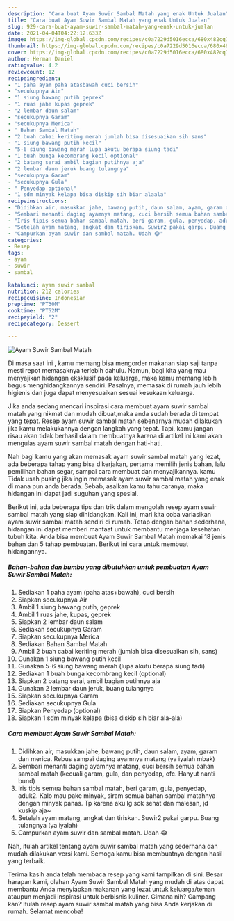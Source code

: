 ```yaml
---
description: "Cara buat Ayam Suwir Sambal Matah yang enak Untuk Jualan"
title: "Cara buat Ayam Suwir Sambal Matah yang enak Untuk Jualan"
slug: 929-cara-buat-ayam-suwir-sambal-matah-yang-enak-untuk-jualan
date: 2021-04-04T04:22:12.633Z
image: https://img-global.cpcdn.com/recipes/c0a7229d5016ecca/680x482cq70/ayam-suwir-sambal-matah-foto-resep-utama.jpg
thumbnail: https://img-global.cpcdn.com/recipes/c0a7229d5016ecca/680x482cq70/ayam-suwir-sambal-matah-foto-resep-utama.jpg
cover: https://img-global.cpcdn.com/recipes/c0a7229d5016ecca/680x482cq70/ayam-suwir-sambal-matah-foto-resep-utama.jpg
author: Herman Daniel
ratingvalue: 4.2
reviewcount: 12
recipeingredient:
- "1 paha ayam paha atasbawah cuci bersih"
- "secukupnya Air"
- "1 siung bawang putih geprek"
- "1 ruas jahe kupas geprek"
- "2 lembar daun salam"
- "secukupnya Garam"
- "secukupnya Merica"
- " Bahan Sambal Matah"
- "2 buah cabai keriting merah jumlah bisa disesuaikan sih sans"
- "1 siung bawang putih kecil"
- "5-6 siung bawang merah lupa akutu berapa siung tadi"
- "1 buah bunga kecombrang kecil optional"
- "2 batang serai ambil bagian putihnya aja"
- "2 lembar daun jeruk buang tulangnya"
- "secukupnya Garam"
- "secukupnya Gula"
- " Penyedap optional"
- "1 sdm minyak kelapa bisa diskip sih biar alaala"
recipeinstructions:
- "Didihkan air, masukkan jahe, bawang putih, daun salam, ayam, garam dan merica. Rebus sampai daging ayamnya matang (ya iyalah mbak)"
- "Sembari menanti daging ayamnya matang, cuci bersih semua bahan sambal matah (kecuali garam, gula, dan penyedap, ofc. Hanyut nanti bund)"
- "Iris tipis semua bahan sambal matah, beri garam, gula, penyedap, aduk2. Kalo mau pake minyak, siram semua bahan sambal matahnya dengan minyak panas. Tp karena aku lg sok sehat dan malesan, jd kuskip aja~"
- "Setelah ayam matang, angkat dan tiriskan. Suwir2 pakai garpu. Buang tulangnya (ya iyalah)"
- "Campurkan ayam suwir dan sambal matah. Udah 😂"
categories:
- Resep
tags:
- ayam
- suwir
- sambal

katakunci: ayam suwir sambal 
nutrition: 212 calories
recipecuisine: Indonesian
preptime: "PT30M"
cooktime: "PT52M"
recipeyield: "2"
recipecategory: Dessert

---
```



![Ayam Suwir Sambal Matah](https://img-global.cpcdn.com/recipes/c0a7229d5016ecca/680x482cq70/ayam-suwir-sambal-matah-foto-resep-utama.jpg)

Di masa  saat ini , kamu memang bisa mengorder makanan siap saji tanpa mesti repot memasaknya terlebih dahulu. Namun, bagi kita yang mau menyajikan hidangan eksklusif pada keluarga, maka kamu memang lebih bagus menghidangkannya sendiri. Pasalnya, memasak di rumah jauh lebih higienis dan juga dapat menyesuaikan sesuai kesukaan keluarga.

Jika anda sedang mencari inspirasi cara membuat ayam suwir sambal matah yang nikmat dan mudah dibuat,maka anda sudah berada di tempat yang tepat. Resep ayam suwir sambal matah  sebenarnya mudah dilakukan jika kamu melakukannya dengan langkah yang tepat. Tapi, kamu jangan risau akan tidak berhasil dalam membuatnya 
karena di artikel ini kami akan mengulas ayam suwir sambal matah dengan hati-hati.  



Nah bagi kamu yang akan memasak ayam suwir sambal matah yang lezat, ada beberapa tahap yang bisa dikerjakan, pertama memilih jenis bahan, lalu pemilihan bahan segar, sampai cara membuat dan menyajikannya. kamu Tidak usah pusing jika ingin memasak ayam suwir sambal matah yang enak di mana pun anda berada. Sebab, asalkan kamu  tahu caranya, maka hidangan ini dapat jadi suguhan yang spesial.

Berikut ini, ada beberapa tips dan trik dalam mengolah resep ayam suwir sambal matah yang siap dihidangkan. Kali ini, mari kita coba variasikan ayam suwir sambal matah sendiri di rumah. Tetap dengan bahan sederhana, hidangan ini dapat memberi manfaat untuk membantu menjaga kesehatan tubuh kita. Anda bisa membuat Ayam Suwir Sambal Matah memakai 18 jenis bahan dan 5 tahap pembuatan. Berikut ini cara untuk membuat hidangannya.

<!--inarticleads1-->

##### Bahan-bahan dan bumbu yang dibutuhkan untuk pembuatan Ayam Suwir Sambal Matah:

1. Sediakan 1 paha ayam (paha atas+bawah), cuci bersih
1. Siapkan secukupnya Air
1. Ambil 1 siung bawang putih, geprek
1. Ambil 1 ruas jahe, kupas, geprek
1. Siapkan 2 lembar daun salam
1. Sediakan secukupnya Garam
1. Siapkan secukupnya Merica
1. Sediakan  Bahan Sambal Matah
1. Ambil 2 buah cabai keriting merah (jumlah bisa disesuaikan sih, sans)
1. Gunakan 1 siung bawang putih kecil
1. Gunakan 5-6 siung bawang merah (lupa akutu berapa siung tadi)
1. Sediakan 1 buah bunga kecombrang kecil (optional)
1. Siapkan 2 batang serai, ambil bagian putihnya aja
1. Gunakan 2 lembar daun jeruk, buang tulangnya
1. Siapkan secukupnya Garam
1. Sediakan secukupnya Gula
1. Siapkan  Penyedap (optional)
1. Siapkan 1 sdm minyak kelapa (bisa diskip sih biar ala-ala)




<!--inarticleads2-->

##### Cara membuat Ayam Suwir Sambal Matah:

1. Didihkan air, masukkan jahe, bawang putih, daun salam, ayam, garam dan merica. Rebus sampai daging ayamnya matang (ya iyalah mbak)
1. Sembari menanti daging ayamnya matang, cuci bersih semua bahan sambal matah (kecuali garam, gula, dan penyedap, ofc. Hanyut nanti bund)
1. Iris tipis semua bahan sambal matah, beri garam, gula, penyedap, aduk2. Kalo mau pake minyak, siram semua bahan sambal matahnya dengan minyak panas. Tp karena aku lg sok sehat dan malesan, jd kuskip aja~
1. Setelah ayam matang, angkat dan tiriskan. Suwir2 pakai garpu. Buang tulangnya (ya iyalah)
1. Campurkan ayam suwir dan sambal matah. Udah 😂




Nah, itulah artikel tentang  ayam suwir sambal matah  yang sederhana dan mudah dilakukan versi kami. Semoga kamu bisa membuatnya dengan hasil yang terbaik. 

Terima kasih anda telah membaca resep yang kami tampilkan di sini. Besar harapan kami, olahan  Ayam Suwir Sambal Matah yang mudah di atas dapat membantu Anda menyiapkan makanan yang lezat untuk keluarga/teman ataupun menjadi inspirasi untuk berbisnis kuliner. Gimana nih? Gampang kan? Itulah resep ayam suwir sambal matah yang bisa Anda kerjakan di rumah. Selamat mencoba!

